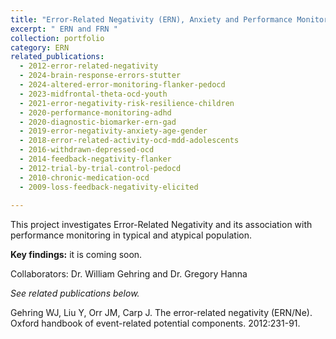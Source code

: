 ```yaml
---
title: "Error-Related Negativity (ERN), Anxiety and Performance Monitoring"
excerpt: " ERN and FRN "
collection: portfolio
category: ERN
related_publications:
  - 2012-error-related-negativity
  - 2024-brain-response-errors-stutter
  - 2024-altered-error-monitoring-flanker-pedocd
  - 2023-midfrontal-theta-ocd-youth
  - 2021-error-negativity-risk-resilience-children
  - 2020-performance-monitoring-adhd
  - 2020-diagnostic-biomarker-ern-gad
  - 2019-error-negativity-anxiety-age-gender
  - 2018-error-related-activity-ocd-mdd-adolescents
  - 2016-withdrawn-depressed-ocd
  - 2014-feedback-negativity-flanker
  - 2012-trial-by-trial-control-pedocd
  - 2010-chronic-medication-ocd
  - 2009-loss-feedback-negativity-elicited  
  
---
```


This project investigates Error-Related Negativity and its association with performance monitoring in typical and atypical population.


**Key findings:** it is coming soon.

Collaborators: Dr. William Gehring and Dr. Gregory Hanna

*See related publications below.*

Gehring WJ, Liu Y, Orr JM, Carp J. The error-related negativity (ERN/Ne). Oxford handbook of event-related potential components. 2012:231-91.
